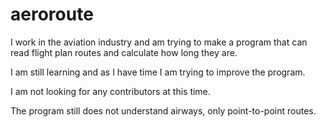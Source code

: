 # aeroroute

I work in the aviation industry and am trying to make a program that can read flight plan routes and calculate how long they are.

I am still learning and as I have time I am trying to improve the program.

I am not looking for any contributors at this time.

The program still does not understand airways, only point-to-point routes.
